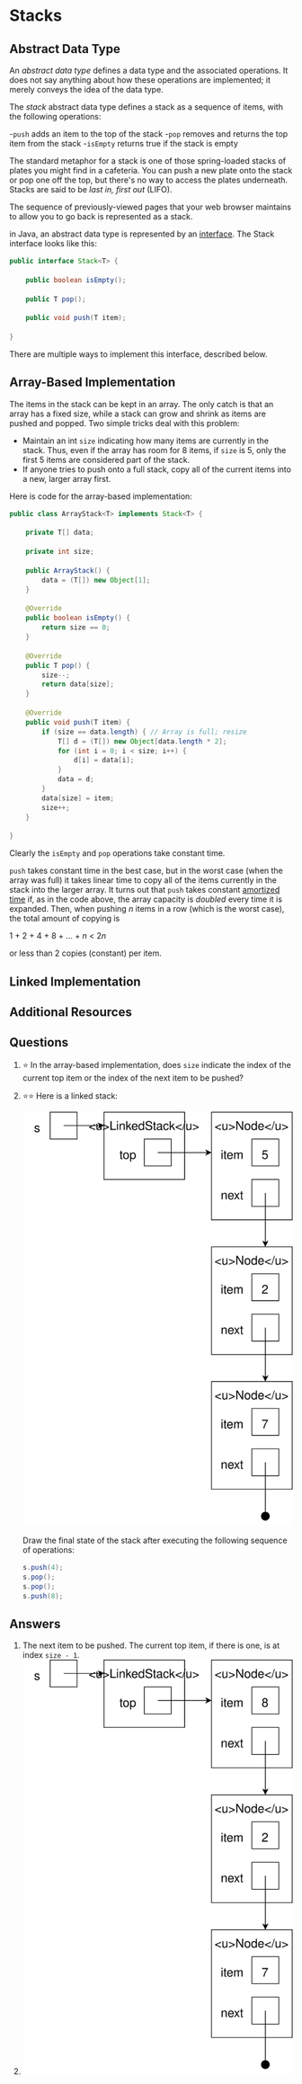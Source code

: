 # Stacks

## Abstract Data Type

An *abstract data type* defines a data type and the associated operations. It does not say anything about how these operations are implemented; it merely conveys the idea of the data type.

The *stack* abstract data type defines a stack as a sequence of items, with the following operations:

-`push` adds an item to the top of the stack
-`pop` removes and returns the top item from the stack
-`isEmpty` returns true if the stack is empty

The standard metaphor for a stack is one of those spring-loaded stacks of plates you might find in a cafeteria. You can push a new plate onto the stack or pop one off the top, but there's no way to access the plates underneath. Stacks are said to be *last in, first out* (LIFO).

The sequence of previously-viewed pages that your web browser maintains to allow you to go back is represented as a stack.

in Java, an abstract data type is represented by an [interface](../oop/interfaces.md). The Stack interface looks like this:

```java
public interface Stack<T> {

    public boolean isEmpty();

    public T pop();

    public void push(T item);
    
}

```

There are multiple ways to implement this interface, described below.

## Array-Based Implementation
The items in the stack can be kept in an array. The only catch is that an array has a fixed size, while a stack can grow and shrink as items are pushed and popped. Two simple tricks deal with this problem:

- Maintain an int `size` indicating how many items are currently in the stack. Thus, even if the array has room for 8 items, if `size` is 5, only the first 5 items are considered part of the stack.
- If anyone tries to push onto a full stack, copy all of the current items into a new, larger array first.

Here is code for the array-based implementation:

```java
public class ArrayStack<T> implements Stack<T> {

    private T[] data;

    private int size;

    public ArrayStack() {
        data = (T[]) new Object[1];
    }

    @Override
    public boolean isEmpty() {
        return size == 0;
    }

    @Override
    public T pop() {
        size--;
        return data[size];
    }

    @Override
    public void push(T item) {
        if (size == data.length) { // Array is full; resize
            T[] d = (T[]) new Object[data.length * 2];
            for (int i = 0; i < size; i++) {
                d[i] = data[i];
            }
            data = d;
        }
        data[size] = item;
        size++;
    }

}

```

Clearly the `isEmpty` and `pop` operations take constant time.

`push` takes constant time in the best case, but in the worst case (when the array was full) it takes linear time to copy all of the items currently in the stack into the larger array. It turns out that `push` takes constant [amortized time](../algorithms/analysis.md#best-case-average-worst-case-and-amortized-analysis) if, as in the code above, the array capacity is *doubled* every time it is expanded. Then, when pushing *n* items in a row (which is the worst case), the total amount of copying is

1 + 2 + 4 + 8 + ... + *n* < 2*n*

or less than 2 copies (constant) per item.

## Linked Implementation
## Additional Resources
## Questions
1. :star: In the array-based implementation, does `size` indicate the index of the current top item or the index of the next item to be pushed?
1. :star::star: Here is a linked stack:

    ![s is a linked stack containing, from top to bottom, 5, 2, 7](linked_stack_example.svg)
    
    Draw the final state of the stack after executing the following sequence of operations:
    ```java
    s.push(4);
    s.pop();
    s.pop();
    s.push(8);
    ```
## Answers
1. The next item to be pushed. The current top item, if there is one, is at index `size - 1`.
1.
    ![s is a linked stack containing, from top to bottom, 8, 2, 7](linked_stack_after.svg)
    
